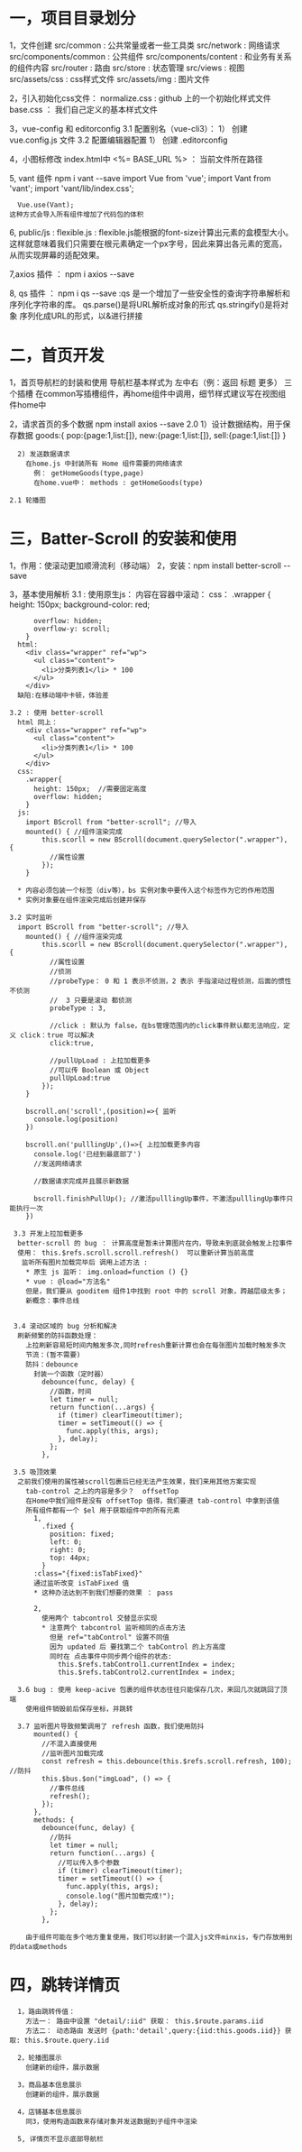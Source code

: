  # 一，项目目录划分
  1，文件创建
    src/common : 公共常量或者一些工具类
    src/network : 网络请求
    src/components/common : 公共组件
    src/components/content : 和业务有关系的组件内容
    src/router : 路由
    src/store : 状态管理
    src/views : 视图
    src/assets/css : css样式文件
    src/assets/img : 图片文件 
  
  2，引入初始化css文件：
    normalize.css : github 上的一个初始化样式文件
    base.css ： 我们自己定义的基本样式文件

  3，vue-config 和 editorconfig
    3.1 配置别名（vue-cli3）：
      1） 创建 vue.config.js 文件
    3.2 配置编辑器配置
      1） 创建 .editorconfig

  4，小图标修改
    index.html中 <%= BASE_URL %> ： 当前文件所在路径

  5, vant 组件
    npm i vant --save
      import Vue from 'vue';
      import Vant from 'vant';
      import 'vant/lib/index.css';

      Vue.use(Vant);
    这种方式会导入所有组件增加了代码包的体积

  6, public/js : flexible.js :
    flexible.js能根据<html>的font-size计算出元素的盒模型大小。这样就意味着我们只需要在根元素确定一个px字号，因此来算出各元素的宽高，从而实现屏幕的适配效果。

  7,axios 插件 ： npm i axios --save

  8, qs 插件 ： npm i qs --save  :qs 是一个增加了一些安全性的查询字符串解析和序列化字符串的库。
    qs.parse()是将URL解析成对象的形式
    qs.stringify()是将对象 序列化成URL的形式，以&进行拼接

 # 二，首页开发
  1，首页导航栏的封装和使用
    导航栏基本样式为 左中右（例：返回  标题  更多） 三个插槽
    在common写插槽组件，再home组件中调用，细节样式建议写在视图组件home中

  2，请求首页的多个数据
    npm install axios --save
    2.0 
      1）设计数据结构，用于保存数据
        goods:{
          pop:{page:1,list:[]},
          new:{page:1,list:[]},
          sell:{page:1,list:[]}
        }

      2) 发送数据请求
        在home.js 中封装所有 Home 组件需要的网络请求
          例： getHomeGoods(type,page)
          在home.vue中： methods : getHomeGoods(type)

    2.1 轮播图

 # 三，Batter-Scroll 的安装和使用
  1，作用：使滚动更加顺滑流利（移动端）
  2，安装：npm install better-scroll --save

  3，基本使用解析
    3.1 : 使用原生js： 内容在容器中滚动：
      css：
        .wrapper {
          height: 150px;
          background-color: red;

          overflow: hidden;
          overflow-y: scroll;
        }
      html:
        <div class="wrapper" ref="wp">
          <ul class="content">
            <li>分类列表1</li> * 100
          </ul>
        </div>
      缺陷:在移动端中卡顿，体验差
    
    3.2 : 使用 better-scroll
      html 同上：
        <div class="wrapper" ref="wp">
          <ul class="content">
            <li>分类列表1</li> * 100
          </ul>
        </div>
      css:
        .wrapper{
          height: 150px;  //需要固定高度
          overflow: hidden;
        }
      js:
        import BScroll from "better-scroll"; //导入
        mounted() { //组件渲染完成
            this.scorll = new BScroll(document.querySelector(".wrapper"), {
              //属性设置
            });
        }

      * 内容必须包装一个标签（div等），bs 实例对象中要传入这个标签作为它的作用范围
      * 实例对象要在组件渲染完成后创建并保存

    3.2 实时监听
      import BScroll from "better-scroll"; //导入
        mounted() { //组件渲染完成
            this.scorll = new BScroll(document.querySelector(".wrapper"), {
              //属性设置
              //侦测
              //probeType： 0 和 1 表示不侦测，2 表示 手指滚动过程侦测，后面的惯性不侦测
              //  3 只要是滚动 都侦测
              probeType : 3,

              //click : 默认为 false，在bs管理范围内的click事件默认都无法响应，定义 click：true 可以解决
              click:true,

              //pullUpLoad : 上拉加载更多
              //可以传 Boolean 或 Object
              pullUpLoad:true
            });
        }

        bscroll.on('scroll',(position)=>{ 监听
          console.log(position)
        })

        bscroll.on('pulllingUp',()=>{ 上拉加载更多内容
          console.log('已经到最底部了')
          //发送网络请求

          //数据请求完成并且展示新数据
          
          bscroll.finishPullUp(); //激活pulllingUp事件，不激活pulllingUp事件只能执行一次
        })

     3.3 开发上拉加载更多
      better-scroll 的 bug ： 计算高度是暂未计算图片在内，导致未到底就会触发上拉事件
      使用： this.$refs.scroll.scroll.refresh()  可以重新计算当前高度
       监听所有图片加载完毕后 调用上述方法 : 
        * 原生 js 监听： img.onload=function () {}
        * vue : @load="方法名"
        但是，我们要从 gooditem 组件1中找到 root 中的 scroll 对象，跨越层级太多；
        新概念：事件总线


     3.4 滚动区域的 bug 分析和解决
      刷新频繁的防抖函数处理：
        上拉刷新容易短时间内触发多次,同时refresh重新计算也会在每张图片加载时触发多次
        节流：(暂不需要)
        防抖：debounce
          封装一个函数（定时器）
            debounce(func, delay) {
              //函数，时间
              let timer = null;
              return function(...args) {
                if (timer) clearTimeout(timer);
                timer = setTimeout(() => {
                  func.apply(this, args);
                }, delay);
              };
            },

     3.5 吸顶效果
      之前我们使用的属性被scroll包裹后已经无法产生效果，我们来用其他方案实现
        tab-control 之上的内容是多少？  offsetTop
        在Home中我们组件是没有 offsetTop 值得，我们要进 tab-control 中拿到该值
        所有组件都有一个 $el 用于获取组件中的所有元素
          1,    
            .fixed {
              position: fixed;
              left: 0;
              right: 0;
              top: 44px;
            }
          :class="{fixed:isTabFixed}"
          通过监听改变 isTabFixed 值
          * 这种办法达到不到我们想要的效果 ： pass

          2,
            使用两个 tabcontrol 交替显示实现
            * 注意两个 tabcontrol 监听相同的点击方法
              但是 ref="tabControl" 设置不同值
              因为 updated 后 要找第二个 tabControl 的上方高度
              同时在 点击事件中同步两个组件的状态:
                this.$refs.tabControl1.currentIndex = index;
                this.$refs.tabControl2.currentIndex = index;

      3.6 bug : 使用 keep-acive 包裹的组件状态往往只能保存几次，来回几次就跳回了顶端
        使用组件销毁前后保存坐标，并跳转

      3.7 监听图片导致频繁调用了 refresh 函数，我们使用防抖
          mounted() {
            //不混入直接使用
            //监听图片加载完成
            const refresh = this.debounce(this.$refs.scroll.refresh, 100); //防抖
            this.$bus.$on("imgLoad", () => {
              //事件总线
              refresh();
            });
          },
          methods: {
            debounce(func, delay) {
              //防抖
              let timer = null;
              return function(...args) {
                //可以传入多个参数
                if (timer) clearTimeout(timer);
                timer = setTimeout(() => {
                  func.apply(this, args);
                  console.log("图片加载完成!");
                }, delay);
              };
            },

        由于组件可能在多个地方重复使用，我们可以封装一个混入js文件minxis，专门存放用到的data或methods
                
  # 四，跳转详情页
      1，路由跳转传值：
        方法一： 路由中设置 "detail/:iid" 获取： this.$route.params.iid
        方法二： 动态路由 发送时 {path:'detail',query:{iid:this.goods.iid}} 获取: this.$route.query.iid

      2，轮播图展示
        创建新的组件，展示数据

      3，商品基本信息展示
        创建新的组件，展示数据

      4，店铺基本信息展示
        同3，使用构造函数来存储对象并发送数据到子组件中渲染

      5, 详情页不显示底部导航栏
    

    

   



    


 